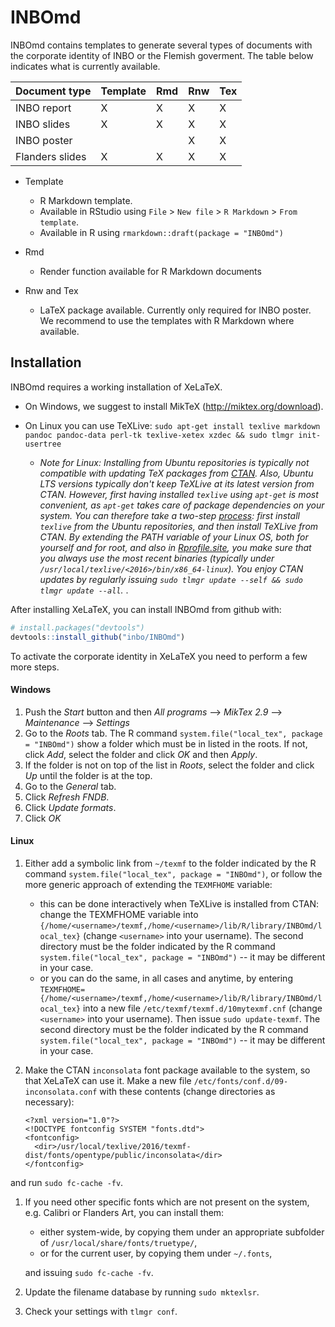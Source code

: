 # INBOmd

INBOmd contains templates to generate several types of documents with the corporate identity of INBO or the Flemish goverment. The table below indicates what is currently available.

| Document type   | Template | Rmd | Rnw | Tex |
| --------------- | -------- | --- | --- | --- |
| INBO report     |     X    |  X  |  X  |  X  |
| INBO slides     |     X    |  X  |  X  |  X  |
| INBO poster     |          |     |  X  |  X  |
| Flanders slides |     X    |  X  |  X  |  X  |

- Template
    - R Markdown template. 
    - Available in RStudio using `File` > `New file` > `R Markdown` > `From template`.
    - Available in R using `rmarkdown::draft(package = "INBOmd")`

- Rmd
    - Render function available for R Markdown documents

- Rnw and Tex
    - LaTeX package available. Currently only required for INBO poster. We recommend to use the templates with R Markdown where available.

## Installation

INBOmd requires a working installation of XeLaTeX.

- On Windows, we suggest to install MikTeX (http://miktex.org/download).
- On Linux you can use TeXLive: `sudo apt-get install texlive markdown pandoc pandoc-data perl-tk texlive-xetex xzdec && sudo tlmgr init-usertree`

    - _Note for Linux: Installing from Ubuntu repositories is typically not compatible with updating TeX packages from [CTAN](https://www.ctan.org). Also, Ubuntu LTS versions typically don't keep TeXLive at its latest version from CTAN. However, first having installed `texlive` using `apt-get` is most convenient, as `apt-get` takes care of package dependencies on your system._
        _You can therefore take a two-step [process](https://askubuntu.com/questions/486170/upgrade-from-tex-live-from-2013-to-2014-on-ubuntu-14-04): first install `texlive` from the Ubuntu repositories, and then install TeXLive from CTAN. By extending the PATH variable of your Linux OS, both for yourself and for root, and also in [Rprofile.site](https://stackoverflow.com/questions/17480157/how-to-teach-r-find-the-texlive-directory-when-using-rstudio), you make sure that you always use the most recent binaries (typically under `/usr/local/texlive/<2016>/bin/x86_64-linux`). You enjoy CTAN updates by regularly issuing `sudo tlmgr update --self && sudo tlmgr update --all`._
.

After installing XeLaTeX, you can install INBOmd from github with:

```R
# install.packages("devtools")
devtools::install_github("inbo/INBOmd")
```

To activate the corporate identity in XeLaTeX you need to perform a few more steps.

#### Windows

1. Push the _Start_ button and then _All programs_ --> _MikTex 2.9_ --> _Maintenance_ --> _Settings_
1. Go to the _Roots_ tab. The R command `system.file("local_tex", package = "INBOmd")` show a folder which must be in listed in the roots. If not, click _Add_, select the folder and click _OK_ and then _Apply_.
1. If the folder is not on top of the list in _Roots_, select the folder and click _Up_ until the folder is at the top.
1. Go to the _General_ tab. 
1. Click _Refresh FNDB_.
1. Click _Update formats_.
1. Click _OK_

#### Linux

1. Either add a symbolic link from `~/texmf` to the folder indicated by the R command `system.file("local_tex", package = "INBOmd")`, or follow the more generic approach of extending  the `TEXMFHOME` variable:
    - this can be done interactively when TeXLive is installed from CTAN: change the TEXMFHOME variable into `{/home/<username>/texmf,/home/<username>/lib/R/library/INBOmd/local_tex}` (change `<username>` into your username).
    The second directory must be the folder indicated by the R command `system.file("local_tex", package = "INBOmd")` -- it may be different in your case.
    - or you can do the same, in all cases and anytime, by entering `TEXMFHOME={/home/<username>/texmf,/home/<username>/lib/R/library/INBOmd/local_tex}` into a new file `/etc/texmf/texmf.d/10mytexmf.cnf` (change `<username>` into your username). Then issue `sudo update-texmf`.
    The second directory must be the folder indicated by the R command `system.file("local_tex", package = "INBOmd")` -- it may be different in your case.
1. Make the CTAN `inconsolata` font package available to the system, so that XeLaTeX can use it. Make a new file `/etc/fonts/conf.d/09-inconsolata.conf` with these contents (change directories as necessary):

    ```
    <?xml version="1.0"?>
    <!DOCTYPE fontconfig SYSTEM "fonts.dtd">
    <fontconfig>
      <dir>/usr/local/texlive/2016/texmf-dist/fonts/opentype/public/inconsolata</dir>
    </fontconfig>
    ```
and run `sudo fc-cache -fv`.
1. If you need other specific fonts which are not present on the system, e.g. Calibri or Flanders Art, you can install them:
    - either system-wide, by copying them under an appropriate subfolder of `/usr/local/share/fonts/truetype/`,
    - or for the current user, by copying them under `~/.fonts`,

    and issuing `sudo fc-cache -fv`.
1. Update the filename database by running `sudo mktexlsr`.
1. Check your settings with `tlmgr conf`.
